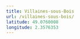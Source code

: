 ```yaml
---
title: Villaines-sous-Bois
url: /villaines-sous-bois/
latitude: 49.0760008
longitude: 2.3576353
---
```


